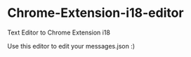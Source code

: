 # Chrome-Extension-i18-editor
Text Editor to Chrome Extension i18

Use this editor to edit your messages.json :)
